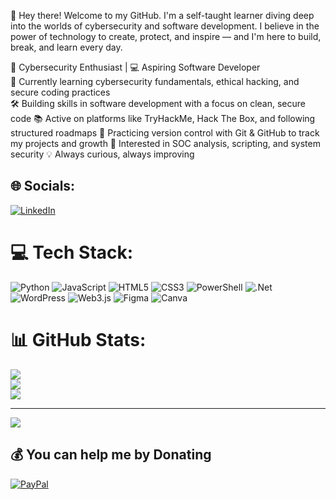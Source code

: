 👋 Hey there! Welcome to my GitHub.
I'm a self-taught learner diving deep into the worlds of cybersecurity and software development. I believe in the power of technology to create, protect, and inspire — and I'm here to build, break, and learn every day.

🔐 Cybersecurity Enthusiast | 💻 Aspiring Software Developer<br/>
🌱 Currently learning cybersecurity fundamentals, ethical hacking, and secure coding practices<br/>
🛠️ Building skills in software development with a focus on clean, secure code
📚 Active on platforms like TryHackMe, Hack The Box, and following structured roadmaps
🔄 Practicing version control with Git & GitHub to track my projects and growth
👀 Interested in SOC analysis, scripting, and system security
💡 Always curious, always improving


## 🌐 Socials:
[![LinkedIn](https://img.shields.io/badge/LinkedIn-%230077B5.svg?logo=linkedin&logoColor=white)](https://linkedin.com/in/Trex-sang) 

# 💻 Tech Stack:
![Python](https://img.shields.io/badge/python-3670A0?style=for-the-badge&logo=python&logoColor=ffdd54) ![JavaScript](https://img.shields.io/badge/javascript-%23323330.svg?style=for-the-badge&logo=javascript&logoColor=%23F7DF1E) ![HTML5](https://img.shields.io/badge/html5-%23E34F26.svg?style=for-the-badge&logo=html5&logoColor=white) ![CSS3](https://img.shields.io/badge/css3-%231572B6.svg?style=for-the-badge&logo=css3&logoColor=white) ![PowerShell](https://img.shields.io/badge/PowerShell-%235391FE.svg?style=for-the-badge&logo=powershell&logoColor=white) ![.Net](https://img.shields.io/badge/.NET-5C2D91?style=for-the-badge&logo=.net&logoColor=white) ![WordPress](https://img.shields.io/badge/WordPress-%23117AC9.svg?style=for-the-badge&logo=WordPress&logoColor=white) ![Web3.js](https://img.shields.io/badge/web3.js-F16822?style=for-the-badge&logo=web3.js&logoColor=white) ![Figma](https://img.shields.io/badge/figma-%23F24E1E.svg?style=for-the-badge&logo=figma&logoColor=white) ![Canva](https://img.shields.io/badge/Canva-%2300C4CC.svg?style=for-the-badge&logo=Canva&logoColor=white)
# 📊 GitHub Stats:
![](https://github-readme-stats.vercel.app/api?username=Tristan&theme=merko&hide_border=false&include_all_commits=true&count_private=false)<br/>
![](https://nirzak-streak-stats.vercel.app/?user=Tristan&theme=merko&hide_border=false)<br/>
![](https://github-readme-stats.vercel.app/api/top-langs/?username=Tristan&theme=merko&hide_border=false&include_all_commits=true&count_private=false&layout=compact)

---
[![](https://visitcount.itsvg.in/api?id=Tristan&icon=0&color=0)](https://visitcount.itsvg.in)

  ## 💰 You can help me by Donating
  [![PayPal](https://img.shields.io/badge/PayPal-00457C?style=for-the-badge&logo=paypal&logoColor=white)](https://paypal.me/sangtris001@gmail.com) 

  
<!-- Proudly created with GPRM ( https://gprm.itsvg.in ) -->
